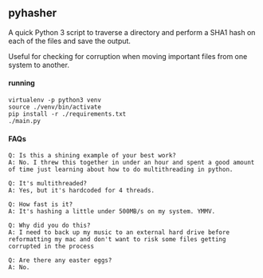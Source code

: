 ## pyhasher
A quick Python 3 script to traverse a directory and perform a SHA1 hash on each of the files and save the output.

Useful for checking for corruption when moving important files from one system to another.

#### running
```
virtualenv -p python3 venv
source ./venv/bin/activate
pip install -r ./requirements.txt
./main.py
```

#### FAQs
```
Q: Is this a shining example of your best work?
A: No. I threw this together in under an hour and spent a good amount of time just learning about how to do multithreading in python.

Q: It's multithreaded?
A: Yes, but it's hardcoded for 4 threads.

Q: How fast is it?
A: It's hashing a little under 500MB/s on my system. YMMV.

Q: Why did you do this?
A: I need to back up my music to an external hard drive before reformatting my mac and don't want to risk some files getting corrupted in the process

Q: Are there any easter eggs?
A: No.
```
